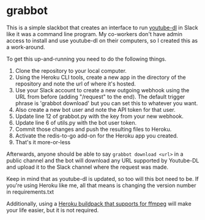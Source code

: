# grabbot

This is a simple slackbot that creates an interface to run [youtube-dl](https://rg3.github.io/youtube-dl/) in Slack like it was a command line program. My co-workers don't have admin access to install and use youtube-dl on their computers, so I created this as a work-around.

To get this up-and-running you need to do the following things.

1. Clone the repository to your local computer.
2. Using the Heroku CLI tools, create a new app in the directory of the repository and note the url of where it's hosted.
3. Use your Slack account to create a new outgoing webhook using the URL from before (adding "/request" to the end). The default trigger phrase is 'grabbot download' but you can set this to whatever you want.
4. Also create a new bot user and note the API token for that user.
5. Update line 12 of grabbot.py with the key from your new webhook.
6. Update line 6 of utils.py with the bot user token.
7. Commit those changes and push the resulting files to Heroku.
8. Activate the redis-to-go add-on for the Heroku app you created. 
9. That's it more-or-less

Afterwards, anyone should be able to say `grabbot download <url>` in a public channel and the bot will download any URL supported by Youtube-DL and upload it to the Slack channel where the request was made. 

Keep in mind that as youtube-dl is updated, so too will this bot need to be. If you're using Heroku like me, all that means is changing the version number in requirements.txt

Additionally, using a [Heroku buildpack that supports for ffmpeg](https://github.com/shunjikonishi/heroku-buildpack-ffmpeg) will make your life easier, but it is not required.